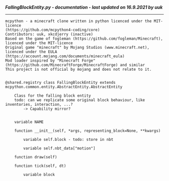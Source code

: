 ***FallingBlockEntity.py - documentation - last updated on 16.9.2021 by uuk***
___

    mcpython - a minecraft clone written in python licenced under the MIT-licence 
    (https://github.com/mcpython4-coding/core)
    Contributors: uuk, xkcdjerry (inactive)
    Based on the game of fogleman (https://github.com/fogleman/Minecraft), licenced under the MIT-licence
    Original game "minecraft" by Mojang Studios (www.minecraft.net), licenced under the EULA
    (https://account.mojang.com/documents/minecraft_eula)
    Mod loader inspired by "Minecraft Forge" (https://github.com/MinecraftForge/MinecraftForge) and similar
    This project is not official by mojang and does not relate to it.


    @shared.registry class FallingBlockEntity extends mcpython.common.entity.AbstractEntity.AbstractEntity
        
        Class for the falling block entity
        todo: can we replicate some original block behaviour, like inventories, interaction, ...?
            -> Capability mirror?


        variable NAME

        function __init__(self, *args, representing_block=None, **kwargs)

            variable self.block - todo: store in nbt

            variable self.nbt_data["motion"]

        function draw(self)

        function tick(self, dt)

            variable block
